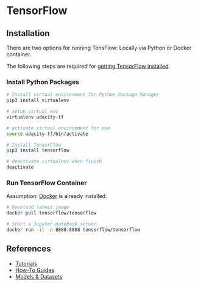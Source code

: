 # TensorFlow

## Installation
There are two options for running TensFlow: Locally via Python or Docker container.

The following steps are required for [getting TensorFlow installed](https://www.tensorflow.org/install).

### Install Python Packages

```bash
# Install virtual environment for Python Package Manager
pip3 install virtualenv

# setup virtual env 
virtualenv udacity-tf

# activate virtual environment for use
source udacity-tf/bin/activate

# Install TensorFlow 
pip3 install tensorflow

# deactivate virtualenv when finish
deactivate
```

### Run TensorFlow Container

Assumption: [Docker](https://docs.docker.com/install/) is already installed.

```bash
# Download latest image
docker pull tensorflow/tensorflow

# Start a Jupyter notebook server 
docker run -it -p 8888:8888 tensorflow/tensorflow
```

## References
* [Tutorials](https://www.tensorflow.org/tutorials)
* [How-To Guides](https://www.tensorflow.org/guide) 
* [Models & Datasets](https://www.tensorflow.org/resources/models-datasets)
